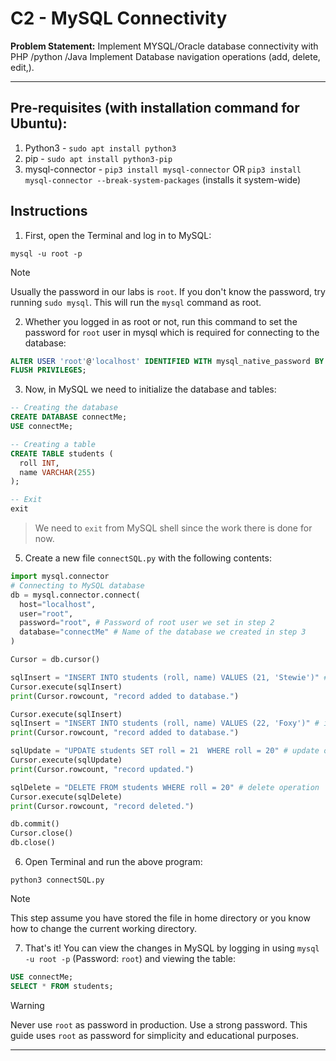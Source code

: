 # C2 - MySQL Connectivity

**Problem Statement:** Implement MYSQL/Oracle database connectivity with PHP /python /Java Implement Database navigation operations (add, delete, edit,).

---

## Pre-requisites (with installation command for Ubuntu):

1. Python3 - `sudo apt install python3`
2. pip - `sudo apt install python3-pip`
3. mysql-connector -  `pip3 install mysql-connector` OR `pip3 install mysql-connector --break-system-packages` (installs it system-wide)

## Instructions

1. First, open the Terminal and log in to MySQL:
```shell
mysql -u root -p

```

> [!NOTE]
> Usually the password in our labs is `root`. If you don't know the password, try running `sudo mysql`. This will run the `mysql` command as root.

2. Whether you logged in as root or not, run this command to set the password for `root` user in mysql which is required for connecting to the database:
```sql
ALTER USER 'root'@'localhost' IDENTIFIED WITH mysql_native_password BY 'root';
FLUSH PRIVILEGES;
```

3. Now, in MySQL we need to initialize the database and tables:
```sql
-- Creating the database
CREATE DATABASE connectMe;
USE connectMe;

-- Creating a table
CREATE TABLE students (
  roll INT,
  name VARCHAR(255)
);

-- Exit
exit

```

> We need to `exit` from MySQL shell since the work there is done for now.

5. Create a new file `connectSQL.py` with the following contents:
```python
import mysql.connector
# Connecting to MySQL database
db = mysql.connector.connect(
  host="localhost",
  user="root",
  password="root", # Password of root user we set in step 2
  database="connectMe" # Name of the database we created in step 3
)

Cursor = db.cursor()

sqlInsert = "INSERT INTO students (roll, name) VALUES (21, 'Stewie')" # insert operation
Cursor.execute(sqlInsert)
print(Cursor.rowcount, "record added to database.")

Cursor.execute(sqlInsert)
sqlInsert = "INSERT INTO students (roll, name) VALUES (22, 'Foxy')" # insert operation
print(Cursor.rowcount, "record added to database.")

sqlUpdate = "UPDATE students SET roll = 21  WHERE roll = 20" # update operation
Cursor.execute(sqlUpdate)
print(Cursor.rowcount, "record updated.")

sqlDelete = "DELETE FROM students WHERE roll = 20" # delete operation
Cursor.execute(sqlDelete)
print(Cursor.rowcount, "record deleted.")

db.commit()
Cursor.close()
db.close()

```

6. Open Terminal and run the above program:
```shell
python3 connectSQL.py

```

> [!NOTE]
> This step assume you have stored the file in home directory or you know how to change the current working directory.

7. That's it! You can view the changes in MySQL by logging in using `mysql -u root -p` (Password: `root`) and viewing the table:
```sql
USE connectMe;
SELECT * FROM students;

```

> [!WARNING]
> Never use `root` as password in production. Use a strong password. This guide uses `root` as password for simplicity and educational purposes.

---

